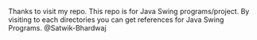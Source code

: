 Thanks to visit my repo.
This repo is for Java Swing programs/project. By visiting to each directories you can get references for Java Swing Programs.
@Satwik-Bhardwaj

